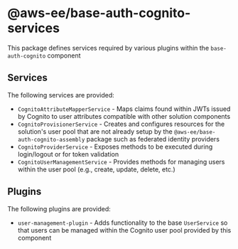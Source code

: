 # @aws-ee/base-auth-cognito-services

This package defines services required by various plugins within the `base-auth-cognito` component

## Services

The following services are provided:

- `CognitoAttributeMapperService` - Maps claims found within JWTs issued by Cognito to user attributes compatible with other solution components
- `CognitoProvisionerService` - Creates and configures resources for the solution's user pool that are not already setup by the `@aws-ee/base-auth-cognito-assembly` package such as federated identity providers
- `CognitoProviderService` - Exposes methods to be executed during login/logout or for token validation
- `CognitoUserManagementService` - Provides methods for managing users within the user pool (e.g., create, update, delete, etc.)

## Plugins

The following plugins are provided:

- `user-management-plugin` - Adds functionality to the base `UserService` so that users can be managed within the Cognito user pool provided by this component
